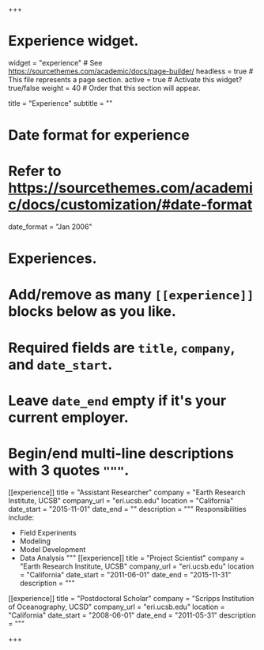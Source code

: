 +++
# Experience widget.
widget = "experience"  # See https://sourcethemes.com/academic/docs/page-builder/
headless = true  # This file represents a page section.
active = true  # Activate this widget? true/false
weight = 40  # Order that this section will appear.

title = "Experience"
subtitle = ""

# Date format for experience
#   Refer to https://sourcethemes.com/academic/docs/customization/#date-format
date_format = "Jan 2006"

# Experiences.
#   Add/remove as many `[[experience]]` blocks below as you like.
#   Required fields are `title`, `company`, and `date_start`.
#   Leave `date_end` empty if it's your current employer.
#   Begin/end multi-line descriptions with 3 quotes `"""`.
[[experience]]
  title = "Assistant Researcher"
  company = "Earth Research Institute, UCSB"
  company_url = "eri.ucsb.edu"
  location = "California"
  date_start = "2015-11-01"
  date_end = ""
  description = """
  Responsibilities include:
  
  * Field Experinents
  * Modeling
  * Model Development
  * Data Analysis
  """
  [[experience]]
  title = "Project Scientist"
  company = "Earth Research Institute, UCSB"
  company_url = "eri.ucsb.edu"
  location = "California"
  date_start = "2011-06-01"
  date_end = "2015-11-31"
  description = """

[[experience]]
  title = "Postdoctoral Scholar"
  company = "Scripps Institution of Oceanography, UCSD"
  company_url = "eri.ucsb.edu"
  location = "California"
  date_start = "2008-06-01"
  date_end = "2011-05-31"
  description = """
  
+++
